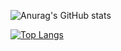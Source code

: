 ![Anurag's GitHub stats](https://github-readme-stats.vercel.app/api?username=kamilernerd&show_icons=true)

[![Top Langs](https://github-readme-stats.vercel.app/api/top-langs/?username=kamilernerd&langs_count=20)](https://github.com/anuraghazra/github-readme-stats)
